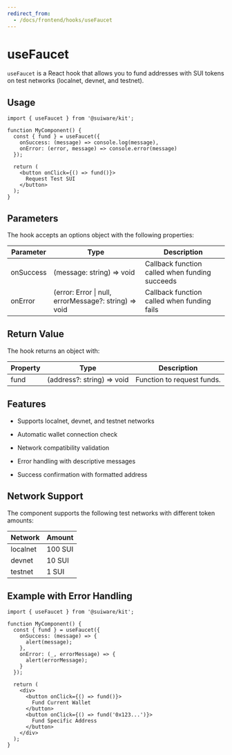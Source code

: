 ```yaml
---
redirect_from:
  - /docs/frontend/hooks/useFaucet
---
```


# useFaucet

`useFaucet` is a React hook that allows you to fund addresses with SUI tokens on test networks (localnet, devnet, and testnet).

## Usage
```tsx
import { useFaucet } from '@suiware/kit';

function MyComponent() {
  const { fund } = useFaucet({
    onSuccess: (message) => console.log(message),
    onError: (error, message) => console.error(message)
  });

  return (
    <button onClick={() => fund()}>
      Request Test SUI
    </button>
  );
}
```

## Parameters

The hook accepts an options object with the following properties:

| Parameter | Type | Description |  
| --- | --- | --- |
| onSuccess | (message: string) => void | Callback function called when funding succeeds |
| onError | (error: Error \| null, errorMessage?: string) => void | Callback function called when funding fails |

## Return Value

The hook returns an object with:

| Property | Type | Description | 
| --- | --- | --- |
| fund | (address?: string) => void | Function to request funds.  

## Features

- Supports localnet, devnet, and testnet networks

- Automatic wallet connection check

- Network compatibility validation

- Error handling with descriptive messages

- Success confirmation with formatted address

## Network Support

The component supports the following test networks with different token amounts:

| Network | Amount |
|---------|---------|
| localnet | 100 SUI |
| devnet | 10 SUI |
| testnet | 1 SUI |

## Example with Error Handling

```tsx
import { useFaucet } from '@suiware/kit';

function MyComponent() {
  const { fund } = useFaucet({
    onSuccess: (message) => {
      alert(message);
    },
    onError: (_, errorMessage) => {
      alert(errorMessage);
    }
  });

  return (
    <div>
      <button onClick={() => fund()}>
        Fund Current Wallet
      </button>
      <button onClick={() => fund('0x123...')}>
        Fund Specific Address
      </button>
    </div>
  );
}
```
